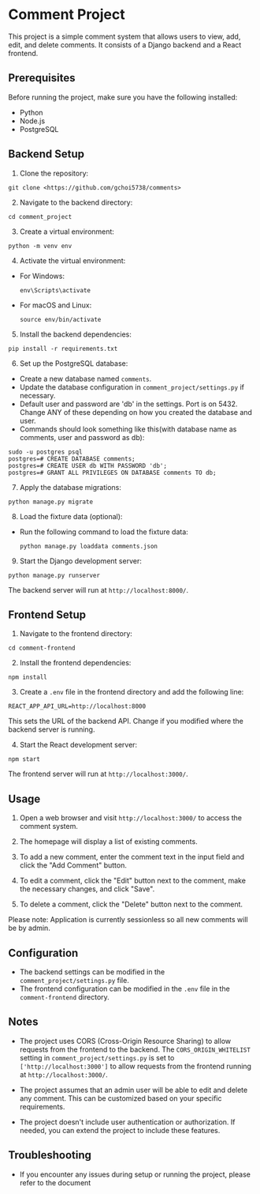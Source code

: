 # Comment Project

This project is a simple comment system that allows users to view, add, edit, and delete comments. It consists of a Django backend and a React frontend.

## Prerequisites

Before running the project, make sure you have the following installed:

- Python 
- Node.js
- PostgreSQL

## Backend Setup

1. Clone the repository:
```
git clone <https://github.com/gchoi5738/comments>
```

2. Navigate to the backend directory:

```
cd comment_project
```

3. Create a virtual environment:
```
python -m venv env
```

4. Activate the virtual environment:
- For Windows:
  ```
  env\Scripts\activate
  ```
- For macOS and Linux:
  ```
  source env/bin/activate
  ```

5. Install the backend dependencies:
```
pip install -r requirements.txt
```

6. Set up the PostgreSQL database:
- Create a new database named `comments`.
- Update the database configuration in `comment_project/settings.py` if necessary.
- Default user and password are 'db' in the settings. Port is on 5432. Change ANY of these depending on how you created the database and user. 
- Commands should look something like this(with database name as comments, user and password as db):
```
sudo -u postgres psql
postgres=# CREATE DATABASE comments;
postgres=# CREATE USER db WITH PASSWORD 'db';
postgres=# GRANT ALL PRIVILEGES ON DATABASE comments TO db;
```

7. Apply the database migrations:
```
python manage.py migrate
```
8. Load the fixture data (optional):
- Run the following command to load the fixture data:
  ```
  python manage.py loaddata comments.json
  ```

9. Start the Django development server:
```
python manage.py runserver
```

The backend server will run at `http://localhost:8000/`.

## Frontend Setup

1. Navigate to the frontend directory:

```
cd comment-frontend
```

2. Install the frontend dependencies:
```
npm install
```

3. Create a `.env` file in the frontend directory and add the following line:
```
REACT_APP_API_URL=http://localhost:8000
```

This sets the URL of the backend API. Change if you modified where the backend server is running.

4. Start the React development server:
```
npm start
```

The frontend server will run at `http://localhost:3000/`.

## Usage

1. Open a web browser and visit `http://localhost:3000/` to access the comment system.

2. The homepage will display a list of existing comments.

3. To add a new comment, enter the comment text in the input field and click the "Add Comment" button.

4. To edit a comment, click the "Edit" button next to the comment, make the necessary changes, and click "Save".

5. To delete a comment, click the "Delete" button next to the comment.

Please note: Application is currently sessionless so all new comments will be by admin.
## Configuration

- The backend settings can be modified in the `comment_project/settings.py` file.
- The frontend configuration can be modified in the `.env` file in the `comment-frontend` directory.

## Notes

- The project uses CORS (Cross-Origin Resource Sharing) to allow requests from the frontend to the backend. The `CORS_ORIGIN_WHITELIST` setting in `comment_project/settings.py` is set to `['http://localhost:3000']` to allow requests from the frontend running at `http://localhost:3000/`.

- The project assumes that an admin user will be able to edit and delete any comment. This can be customized based on your specific requirements.

- The project doesn't include user authentication or authorization. If needed, you can extend the project to include these features.

## Troubleshooting

- If you encounter any issues during setup or running the project, please refer to the document